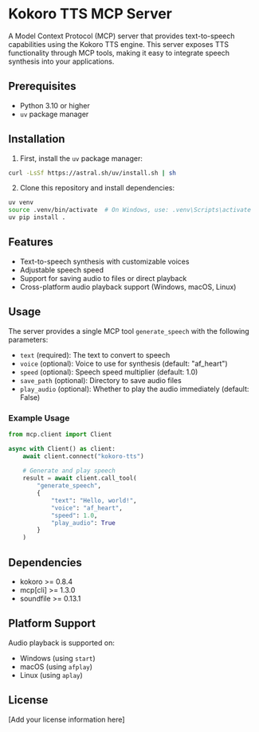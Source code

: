 # Kokoro TTS MCP Server

A Model Context Protocol (MCP) server that provides text-to-speech capabilities using the Kokoro TTS engine. This server exposes TTS functionality through MCP tools, making it easy to integrate speech synthesis into your applications.

## Prerequisites

- Python 3.10 or higher
- `uv` package manager

## Installation

1. First, install the `uv` package manager:

```bash
curl -LsSf https://astral.sh/uv/install.sh | sh
```

2. Clone this repository and install dependencies:

```bash
uv venv
source .venv/bin/activate  # On Windows, use: .venv\Scripts\activate
uv pip install .
```

## Features

- Text-to-speech synthesis with customizable voices
- Adjustable speech speed
- Support for saving audio to files or direct playback
- Cross-platform audio playback support (Windows, macOS, Linux)

## Usage

The server provides a single MCP tool `generate_speech` with the following parameters:

- `text` (required): The text to convert to speech
- `voice` (optional): Voice to use for synthesis (default: "af_heart")
- `speed` (optional): Speech speed multiplier (default: 1.0)
- `save_path` (optional): Directory to save audio files
- `play_audio` (optional): Whether to play the audio immediately (default: False)

### Example Usage

```python
from mcp.client import Client

async with Client() as client:
    await client.connect("kokoro-tts")
    
    # Generate and play speech
    result = await client.call_tool(
        "generate_speech",
        {
            "text": "Hello, world!",
            "voice": "af_heart",
            "speed": 1.0,
            "play_audio": True
        }
    )
```

## Dependencies

- kokoro >= 0.8.4
- mcp[cli] >= 1.3.0
- soundfile >= 0.13.1

## Platform Support

Audio playback is supported on:
- Windows (using `start`)
- macOS (using `afplay`)
- Linux (using `aplay`)

## License

[Add your license information here]
